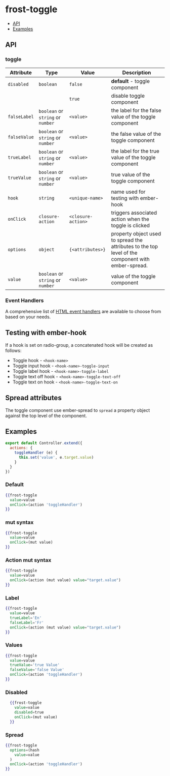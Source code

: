# frost-toggle

 * [API](#api)
 * [Examples](#examples)

## API
### toggle
| Attribute | Type | Value | Description |
| --------- | ---- | ----- | ----------- |
| `disabled` | `boolean` | `false` | **default** - toggle component |
| | | `true` | disable toggle component |
| `falseLabel` | `boolean` or `string` or `number` | `<value>` | the label for the false value of the toggle component |
| `falseValue` | `boolean` or `string` or `number` | `<value>` | the false value of the toggle component |
| `trueLabel` | `boolean` or `string` or `number` | `<value>` | the label for the true value of the toggle component |
| `trueValue` | `boolean` or `string` or `number` | `<value>` | true value of the toggle component |
| `hook` | `string` | `<unique-name>` | name used for testing with ember-hook |
| `onClick` | `closure-action` | `<closure-action>` | triggers associated action when the toggle is clicked |
| `options` | `object` | `{<attributes>}` | property object used to spread the attributes to the top level of the component with ember-spread. |
| `value` | `boolean` or `string` or `number` | `<value>` | value of the toggle component |

### Event Handlers
A comprehensive list of [HTML event handlers](frost-events.md) are available to choose from based on your needs.


## Testing with ember-hook
If a hook is set on radio-group, a concatenated hook will be created as follows:
* Toggle hook - `<hook-name>`
* Toggle input hook - `<hook-name>-toggle-input`
* Toggle label hook - `<hook-name>-toggle-label`
* Toggle text off hook - `<hook-name>-toggle-text-off`
* Toggle text on hook - `<hook-name>-toggle-text-on`

## Spread attributes
The toggle component use ember-spread to `spread` a property object against the top level of the component.

## Examples

```javascript
export default Controller.extend({
  actions: {
    toggleHandler (e) {
      this.set('value', e.target.value)
    }
  }
})
```

### Default
```handlebars
{{frost-toggle
  value=value
  onClick=(action 'toggleHandler')
}}
```

### mut syntax
```handlebars
{{frost-toggle
  value=value
  onClick=(mut value)
}}
```

### Action mut syntax
```handlebars
{{frost-toggle
  value=value
  onClick=(action (mut value) value="target.value")
}}
```

### Label
```handlebars
{{frost-toggle
  value=value
  trueLabel='En'
  falseLabel='Fr'
  onClick=(action (mut value) value="target.value")
}}
```

### Values
```handlebars
{{frost-toggle
  value=value
  trueValue='true Value'
  falseValue='false Value'
  onClick=(action 'toggleHandler')
}}
```

### Disabled
```handlebars
  {{frost-toggle
    value=value
    disabled=true
    onClick=(mut value)
  }}
```

### Spread
```handlebars
{{frost-toggle
  options=(hash
    value=value
  )
  onClick=(action 'toggleHandler')
}}
```
